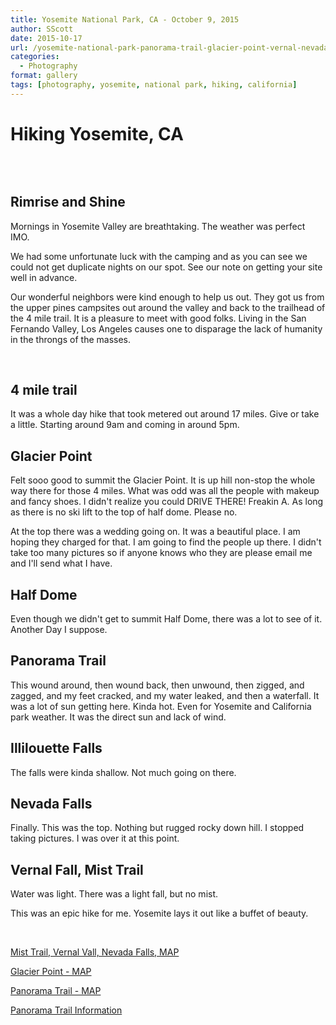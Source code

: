 ```yaml
---
title: Yosemite National Park, CA - October 9, 2015
author: SScott
date: 2015-10-17
url: /yosemite-national-park-panorama-trail-glacier-point-vernal-nevada-fall/
categories:
  - Photography
format: gallery
tags: [photography, yosemite, national park, hiking, california]
---
```

# Hiking Yosemite, CA

<img class="ngg_displayed_gallery mceItem" src="http://scotttactical.com/nextgen-attach_to_post/preview/id--480" alt="" data-mce-placeholder="1" />

&nbsp;

## Rimrise and Shine

Mornings in Yosemite Valley are breathtaking. The weather was perfect IMO. 

We had some unfortunate luck with the camping and as you can see we could not get duplicate nights on our spot. See our note on getting your site well in advance. 

Our wonderful neighbors were kind enough to help us out. They got us from the upper pines campsites out around the valley and back to the trailhead of the 4 mile trail. It is a pleasure to meet with good folks. Living in the San Fernando Valley, Los Angeles causes one to disparage the lack of humanity in the throngs of the masses. 

&nbsp;

## 4 mile trail

It was a whole day hike that took metered out around 17 miles. Give or take a little. Starting around 9am and coming in around 5pm.

## Glacier Point

Felt sooo good to summit the Glacier Point. It is up hill non-stop the whole way there for those 4 miles. What was odd was all the people with makeup and fancy shoes. I didn't realize you could DRIVE THERE! Freakin A. As long as there is no ski lift to the top of half dome. Please no.

At the top there was a wedding going on. It was a beautiful place. I am hoping they charged for that. I am going to find the people up there. I didn't take too many pictures so if anyone knows who they are please email me and I'll send what I have.

## Half Dome

Even though we didn't get to summit Half Dome, there was a lot to see of it. Another Day I suppose.

## Panorama Trail

This wound around, then wound back, then unwound, then zigged, and zagged, and my feet cracked, and my water leaked, and then a waterfall. It was a lot of sun getting here. Kinda hot. Even for Yosemite and California park weather. It was the direct sun and lack of wind. 

## Illilouette Falls

The falls were kinda shallow. Not much going on there.

## Nevada Falls

Finally. This was the top. Nothing but rugged rocky down hill. I stopped taking pictures. I was over it at this point.

## Vernal Fall, Mist Trail

Water was light. There was a light fall, but no mist.

This was an epic hike for me. Yosemite lays it out like a buffet of beauty.

&nbsp;

<a href="http://www.everytrail.com/guide/the-mist-trail-vernal-and-nevada-falls/map" target="_blank">Mist Trail, Vernal Vall, Nevada Falls, MAP</a>

<a href="http://www.everytrail.com/guide/glacier-point" target="_blank">Glacier Point - MAP</a>

<a href="http://www.everytrail.com/guide/the-panorama-trail/map" target="_blank">Panorama Trail - MAP</a>

<a href="http://www.yosemitehikes.com/glacier-point-road/panorama-trail/panorama-trail.htm" target="_blank">Panorama Trail Information</a>